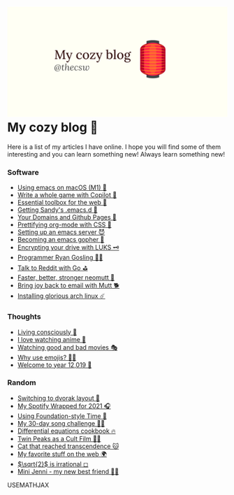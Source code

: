 ![preview](./preview.png)
My cozy blog 🏮
==============

Here is a list of my articles I have online. I hope you will find some
of them interesting and you can learn something new! Always learn
something new!

### Software

-   [Using emacs on macOS (M1) 🍎](./emacs-macos)
-   [Write a whole game with Copilot 🎱](./copilot-game)
-   [Essential toolbox for the web 🧰](./web-toolbox)
-   [Getting Sandy\'s .emacs.d 🤺](./emacs.sh)
-   [Your Domains and Github Pages 🦉](./githubio)
-   [Prettifying org-mode with CSS 💅](./orgmode-css)
-   [Setting up an emacs server 😈](./emacsd)
-   [Becoming an emacs gopher 🐗](./go-emacs)
-   [Encrypting your drive with LUKS 🗝](./encrypting_usb)
-   [Programmer Ryan Gosling 👨‍💻](./ryan_codes)
-   [Talk to Reddit with Go ⛳](./mira_reddit)
-   [Faster, better, stronger neomutt 🐩](./better_mutt)
-   [Bring joy back to email with Mutt 🐕](./using_mutt)
-   [Installing glorious arch linux ☄️](./installing_arch)

### Thoughts

-   [Living consciously 🍜](./living)
-   [I love watching anime 🎻](./anime)
-   [Watching good and bad movies 🎭](./good_bad_movies)
-   [Why use emojis? 🎷🕺](./why_use_emojis)
-   [Welcome to year 12,019 📅](./year_12019)

### Random

-   [Switching to dvorak layout 🎹](./dvorak)
-   [My Spotify Wrapped for 2021 🎧](./wrapped)
-   [Using Foundation-style Time 💫](./foundation-time)
-   [My 30-day song challenge 🎵🤘](./song_challenge)
-   [Differential equations cookbook 🔥](./diffeq)
-   [Twin Peaks as a Cult Film 🌲🌲](./twin-peaks)
-   [Cat that reached transcendence
    🐱](https://sandyuraz.com/cat_that_reached_transcendence/)
-   [My favorite stuff on the web 🌍](./best_web)
-   [$\sqrt{2}$ is irrational ◻](./sqrt2irrational)
-   [Mini Jenni - my new best friend 👯‍♀️](./mini_jenni)

USEMATHJAX

